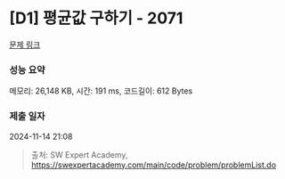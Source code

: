 # [D1] 평균값 구하기 - 2071 

[문제 링크](https://swexpertacademy.com/main/code/problem/problemDetail.do?contestProbId=AV5QRnJqA5cDFAUq) 

### 성능 요약

메모리: 26,148 KB, 시간: 191 ms, 코드길이: 612 Bytes

### 제출 일자

2024-11-14 21:08



> 출처: SW Expert Academy, https://swexpertacademy.com/main/code/problem/problemList.do